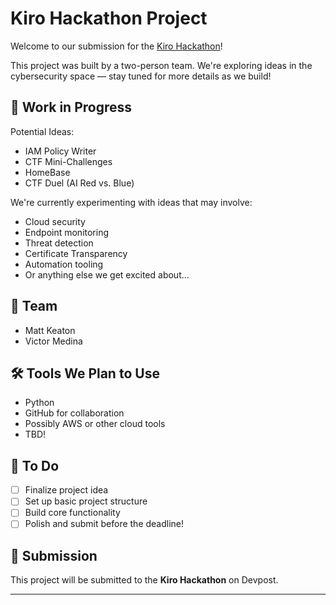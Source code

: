 # Kiro Hackathon Project

Welcome to our submission for the [Kiro Hackathon](https://kiro-hackathon.devpost.com)!

This project was built by a two-person team. We're exploring ideas in the cybersecurity space — stay tuned for more details as we build!

## 🚧 Work in Progress
Potential Ideas:
 - IAM Policy Writer
 - CTF Mini-Challenges
 - HomeBase
 - CTF Duel (AI Red vs. Blue)

We're currently experimenting with ideas that may involve:
- Cloud security
- Endpoint monitoring
- Threat detection
- Certificate Transparency
- Automation tooling
- Or anything else we get excited about...

## 👥 Team

- Matt Keaton
- Victor Medina

## 🛠️ Tools We Plan to Use

- Python
- GitHub for collaboration
- Possibly AWS or other cloud tools
- TBD!

## 📝 To Do

- [ ] Finalize project idea
- [ ] Set up basic project structure
- [ ] Build core functionality
- [ ] Polish and submit before the deadline!

## 📌 Submission

This project will be submitted to the **Kiro Hackathon** on Devpost.

---
